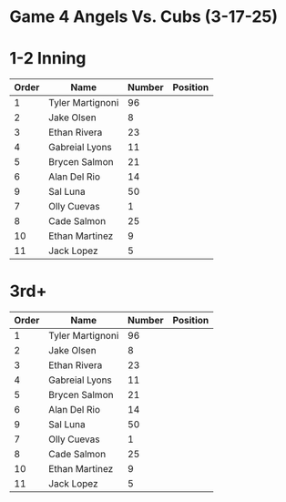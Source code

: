 # Game 4 Angels Vs. Cubs (3-17-25)

# 1-2 Inning

| Order | Name | Number | Position |
| --- | --- | --- | --- |
| 1   | Tyler Martignoni | 96  |   |
| 2   | Jake Olsen | 8   |   |
| 3   | Ethan Rivera | 23  |   |
| 4   | Gabreial Lyons | 11  |    |
| 5   | Brycen Salmon | 21  |   |
| 6   | Alan Del Rio | 14  |   |
| 9   | Sal Luna | 50  |  |
| 7   | Olly Cuevas | 1   |    |
| 8   | Cade Salmon | 25  |   |
| 10  | Ethan Martinez | 9   |   |
| 11  | Jack Lopez | 5   |     |

# 3rd+

| Order | Name | Number | Position |
| --- | --- | --- | --- |
| 1   | Tyler Martignoni | 96  |  |
| 2   | Jake Olsen | 8   |   |
| 3   | Ethan Rivera | 23  |  |
| 4   | Gabreial Lyons | 11  |    |
| 5   | Brycen Salmon | 21  |   |
| 6   | Alan Del Rio | 14  |   |
| 9   | Sal Luna | 50  |   |
| 7   | Olly Cuevas | 1   |    |
| 8   | Cade Salmon | 25  |   |
| 10  | Ethan Martinez | 9   |   |
| 11  | Jack Lopez | 5   |     |